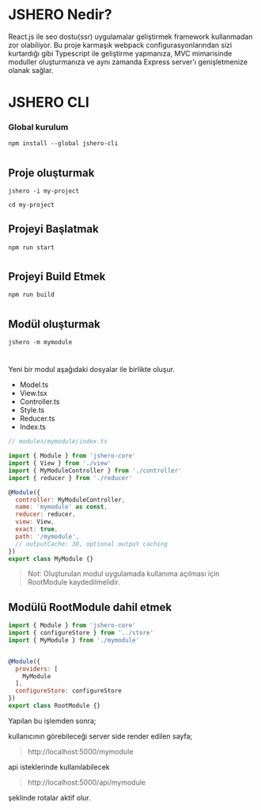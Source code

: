 # JSHERO Nedir?

React.js ile seo dostu(ssr) uygulamalar geliştirmek framework kullanmadan zor olabiliyor. 
Bu proje karmaşık webpack configurasyonlarından sizi kurtardığı gibi Typescript ile geliştirme yapmanıza, 
MVC mimarisinde moduller oluşturmanıza ve aynı zamanda Express server'ı genişletmenize olanak sağlar.

#
# JSHERO CLI
### Global kurulum
```
npm install --global jshero-cli
```
#
## Proje oluşturmak
```
jshero -i my-project

cd my-project
```
## Projeyi Başlatmak
```
npm run start
```
#
## Projeyi Build Etmek
```
npm run build
```
#
## Modül oluşturmak
```
jshero -m mymodule 
```
#
Yeni bir modul aşağıdaki dosyalar ile birlikte oluşur.
- Model.ts
- View.tsx
- Controller.ts
- Style.ts
- Reducer.ts
- Index.ts
```js
// modules/mymodule/index.ts

import { Module } from 'jshero-core'
import { View } from './view'
import { MyModuleController } from './controller'
import { reducer } from './reducer'

@Module({
  controller: MyModuleController,
  name: 'mymodule' as const,
  reducer: reducer,
  view: View,
  exact: true,
  path: '/mymodule',
  // outputCache: 30, optional output caching
})
export class MyModule {}
```
> Not: Oluşturulan modul uygulamada kullanıma açılması için RootModule kaydedilmelidir.
## Modülü RootModule dahil etmek

```javascript
import { Module } from 'jshero-core'
import { configureStore } from '../store'
import { MyModule } from './mymodule'


@Module({
  providers: [
    MyModule
  ],
  configureStore: configureStore
})
export class RootModule {}
```
Yapılan bu işlemden sonra;

kullanıcının görebileceği server side render edilen sayfa;
> http://localhost:5000/mymodule

api isteklerinde kullanılabilecek
> http://localhost:5000/api/mymodule

şeklinde rotalar aktif olur.
#


